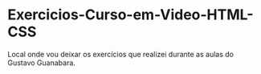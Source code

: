 # Exercicios-Curso-em-Video-HTML-CSS
Local onde vou deixar os exercícios que realizei durante as aulas do Gustavo Guanabara.
